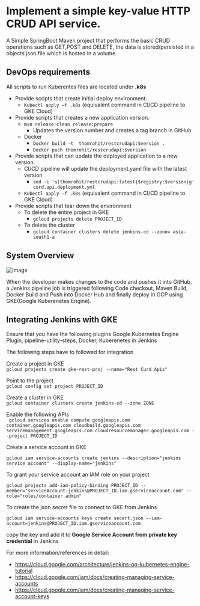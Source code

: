 # Implement a simple key-value HTTP CRUD API service. 

A Simple SpringBoot Maven project that performs the basic CRUD operations such as GET,POST and DELETE, the data is stored/persisted in a objects.json file which is hosted in a volume.

## DevOps requirements

All scripts to run Kuberentes files are located under **.k8s**

-	Provide scripts that create initial deploy environment.
    *	`Kubectl apply –f .k8s` (equivalent command in CI/CD pipeline to GKE Cloud) 
-	Provide scripts that creates a new application version.
    *	`mvn release:clean release:prepare`
        -	Updates the version number and creates a tag branch in GitHub
    *	Docker
         - `Docker build –t  thomrohit/restcrudapi:$version .`
         - `Docker push thomrohit/restcrudapi:$version` 
-	Provide scripts that can update the deployed application to a new version.
    *	CI/CD pipeline will update the deployment.yaml file with the latest version
         -	`sed -i 's|thomrohit/restcrudapi:latest|$registry:$version|g' curd.api.deployment.yml`
    *	`Kubectl apply –f .k8s` (equivalent command in CI/CD pipeline to GKE Cloud)  
-	Provide scripts that tear down the environment
    *	To delete the entire project in GKE
        - `gcloud projects delete PROJECT_ID`
    *	To delete the cluster
        - `gcloud container clusters delete jenkins-cd --zone= asia-south1-a`

## System Overview
![image](https://user-images.githubusercontent.com/37391853/150505929-88d01921-360b-4dbe-aa33-1943e4f8911f.png)


When the developer makes changes to the code and pushes it into GitHub, a Jenkins pipeline job is triggered following Code checkout, Maven Build, Docker Build and Push into Docker Hub and finally deploy in GCP using GKE(Google Kuberenetes Engine).

## Integrating Jenkins with GKE

Ensure that you have the  following plugins Google Kubernetes Engine Plugin, pipeline-utility-steps, Docker, Kuberenetes in Jenkins

The following steps have to followed  for integration<br/>

Create a project in GKE<br/>
  `gcloud projects create gke-rest-proj --name="Rest Curd Apis"`

Point to the project <br/>
  `gcloud config set project PROJECT_ID`

Create a cluster in GKE<br/>
  `gcloud container clusters create jenkins-cd --zone ZONE `

Enable the following APIs<br/>
 ` gcloud services enable compute.googleapis.com container.googleapis.com cloudbuild.googleapis.com servicemanagement.googleapis.com cloudresourcemanager.googleapis.com --project PROJECT_ID`
  
Create a service account in GKE<br/>

  `gcloud iam service-accounts create jenkins --description="jenkins service account" --display-name="jenkins"`

To grant your service account an IAM role on your project<br/>

  `gcloud projects add-iam-policy-binding PROJECT_ID --member="serviceAccount:jenkins@PROJECT_ID.iam.gserviceaccount.com" --role="roles/container.admin"`

To create the json secret file to connect to GKE from Jenkins<br/>

  `gcloud iam service-accounts keys create secert.json --iam-account=jenkins@PROJECT_ID.iam.gserviceaccount.com`<br/>

copy the key  and add it to **Google Service Account from private key credential** in Jenkins<br/>

For more information/references in detail:
- https://cloud.google.com/architecture/jenkins-on-kubernetes-engine-tutorial
- https://cloud.google.com/iam/docs/creating-managing-service-accounts
- https://cloud.google.com/iam/docs/creating-managing-service-account-keys


